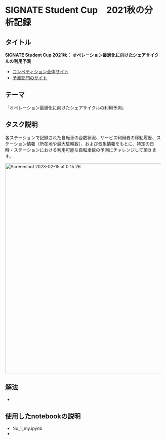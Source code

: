  # SIGNATE Student Cup　2021秋の分析記録
 
## タイトル
**SIGNATE Student Cup 2021秋： オペレーション最適化に向けたシェアサイクルの利用予測**
- [コンペティション全体サイト](https://signate.jp/competitions/549)
- [予測部門のサイト](https://signate.jp/competitions/550)

## テーマ
「オペレーション最適化に向けたシェアサイクルの利用予測」

## タスク説明
各ステーションで記録された自転車の台数状況、サービス利用者の移動履歴、ステーション情報（所在地や最大駐輪数）、および気象情報をもとに、特定の日時・ステーションにおける利用可能な自転車数の予測にチャレンジして頂きます。
 
<img width="681" alt="Screenshot 2023-02-15 at 0 15 26" src="https://user-images.githubusercontent.com/78187015/218779203-e4a98bd6-c220-4fac-b8ca-2016b57500ed.png">

## 解法
- 

## 使用したnotebookの説明
- No_1_my.ipynb
- 
